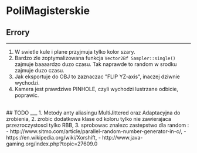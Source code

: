 # PoliMagisterskie
## Errory
___
1. W swietle kule i plane przyjmuja tylko kolor szary.
2. Bardzo zle zoptymalizowana funkcja `Vector2Bf Sampler::single()` zajmuje baaaardzo duzo czasu. Tak naprawde to random w srodku zajmuje duzo czasu.
3. Jak eksportuje do OBJ to zaznaczac "FLIP YZ-axis", inaczej dziwnie wychodzi.
4. Kamera jest prawdziwe PINHOLE, czyli wychodzi lustrzane odbicie, poprawic.
</br>
## TODO
___
1. Metody anty aliasingu MultiJittered oraz Adaptacyjna do zrobienia,
2. zrobic dodatkowa klase od koloru tylko nie zawierajaca przezroczystosci tylko RBB,
3. sprobowac znalezc zastepstwo dla random :
	- http://www.sitmo.com/article/parallel-random-number-generator-in-c/,
    - https://en.wikipedia.org/wiki/Xorshift,
	- http://www.java-gaming.org/index.php?topic=27609.0

